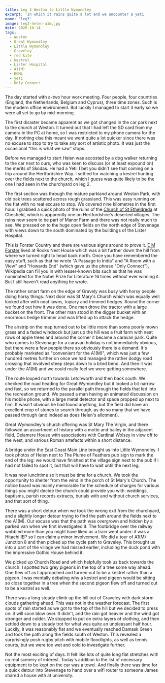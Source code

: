```yaml
---
title: Leg 3 Weston to Little Wymondley
excerpt: 'In which it rains quite a lot and we encounter a yeti'
name: 'leg3'
image: leg3-helen-a1m.jpg
date: 2020-10-14
tags:
  - Weston
  - Great Wymondley
  - Little Wymondley
  - Graveley
  - red kite
  - kestrel
  - Lister Hospital
  - A1(M)
  - ECML
  - yeti
  - Only Connect
---
```


The day started with a-two hour work meeting. Four people, four countries (England, the Netherlands, Belgium and Cyprus), three time zones. Such is the modern office environment. But luckily I managed to start it early so we were all set to go by mid-morning.

The first disaster became apparent as we got changed in the car park next to the church at Weston. It turned out that I had left the SD card from my camera in the PC at home, so I was restricted to my phone camera for the day. If nothing else this meant we went quite a lot quicker since there was no excuse to stop to try to take any sort of artistic photo. It was just the occasional "this is what we saw" stops.

Before we managed to start Helen was accosted by a dog walker returning to the car next to ours, who was keen to discuss (or at least expound on) the merits of Skodas. He had a Yeti: I bet you didn't see that coming on a trip around the Hertfordshire Way. I settled for watching a kestrel hunting over the fields next to the church, which I guess was quite likely to be the one I had seen in the churchyard on leg 2.

The first section was through the mature parkland around Weston Park, with old oak trees scattered across rough grassland. This was easy running on the flat with no real excuse to stop. We covered nine kilometres in the first hour. I grabbed a quick photo of the ruins of the [Church of St Etheldreda](https://hertfordshirechurches.wordpress.com/2013/04/08/st-etheldreda-chesfield/) at Chesfield, which is apparently one on Hertfordshire's deserted villages. The ruins now seem to be part of Manor Farm and there was not really much to see. We pressed on to the huge open fields on the north edge of Stevenage with views down to the south dominated by the buildings of the Lister Hospital.

This is Forster Country and there are various signs around to prove it. [E M Forster](https://en.wikipedia.org/wiki/E._M._Forster) lived at Rooks Nest House which was a bit further down the hill from where we turned right to head back north. Once you have remembered the easy stuff, such as that he wrote "A Passage to India" and "A Room with a View" and "Howards End" (which gave us the phrase "Only Connect"), Wikipedia can fill you in with lesser-known bits such as that he was nominated for the Nobel Prize for Literature 16 times without ever winning it. But I still haven't read anything he wrote.

The rather smart farm on the edge of Gravely was busy with horsy people doing horsy things. Next door was St Mary's Church which was equally well looked after with neat lawns, topiary and trimmed hedges. Round the corner we found out how it was done. One man drove the tractor with a large bucket on the front. The other man stood in the digger bucket with an enormous hedge trimmer and was lifted up to attack the hedge.

The airstrip on the map turned out to be little more than some poorly mown grass and a faded windsock but just up the hill was a fruit farm with neat rows of apple trees and around the corner it became a caravan park. Quite who comes to Stevenage for a caravan holiday is not immediately obvious, but there were a few people there so obviously there is a demand. It's probably marketed as "convenient for the A1(M)", which was just a few hundred metres further on once we had managed the rather dodgy road crossing that involved steep steps down to a blind bend. And then it was under the A1(M) and we could really feel we were getting somewhere.

The route looped north towards Letchworth and then back south. We checked the road heading for Great Wymondley but it looked a bit narrow and fast, so we returned to the parallel path through the fields that led into the recreation ground. We passed a man having an animated discussion on his mobile phone, with a large metal detector and spade propped up next to him. It wasn't obvious he had found anything, but the field did have an excellent crop of stones to search through, as do so many that we have passed through (and indeed as does Helen's allotment).

Great Wymondley's church offering was St Mary The Virgin, and there followed an assortment of history with a motte and bailey in the adjacent field, Delamere House with associations with Cardinal Wolsey in view off to the west, and various Roman artefacts within a short distance.

A bridge under the East Coast Main Line brought us into Little Wymondley. I took photos of Helen next to The Plume of Feathers pub sign to mark the end of the leg: we would have finished at the village sign next to the pub if I had not failed to spot it, but that will have to wait until the next leg.

It was now lunchtime so it must be time for a church. We took the opportunity to shelter from the wind in the porch of St Mary's Church. The notice board was mainly memorable for the schedule of charges for various things you might decide the church could provide you with: weddings, baptisms, parish records extracts, burials with and without church services, and that sort of thing.

There was a short detour when we took the wrong exit from the churchyard, and a slightly longer detour trying to find the path around the fields next to the A1(M). Our excuse was that the path was overgrown and hidden by a parked van when we first investigated it. The footbridge over the railway wobbled more than you might have liked as a train went under: it was a Hitachi IEP so I can claim a minor involvement. We did a tour of A1(M) Junction 8 and then picked up the cycle path to Graveley. This brought us into a part of the village we had missed earlier, including the duck pond with the impressive Gothic House behind it.

We picked up Church Road and which helpfully took us back towards the church. I spotted two grey pigeons in the top of a tree some way ahead. One flew off as I approached and turned out to be a kestrel rather than a pigeon. I was mentally debating why a kestrel and pigeon would be sitting so close together in a tree when the second pigeon flew off and turned out to be a kestrel as well.

There was a long steady climb up the hill out of Graveley with dark storm clouds gathering ahead. This was not in the weather forecast. The first spots of rain started as we got to the top of the hill but we decided to press on: it will soon blow over. It didn't, and the rain got heavier and the wind got stronger and colder. We stopped to put on extra layers of clothing, and then settled down to a steady trot for what was quite an unpleasant half hour. Luckily, it was reasonably flat and we eventually reached Damask Green and took the path along the fields south of Weston. This revealed a surprisingly posh rugby pitch with mobile floodlights, as well as tennis courts, but we were too wet and cold to investigate further.

Not the most exciting of days. It felt like lots of quite long flat stretches with no real scenery of interest. Today's addition to the list of necessary equipment to be kept on the car was a towel. And finally there was time for a quick detour into Stevenage to hand over a wifi router to someone James shared a house with at university.
